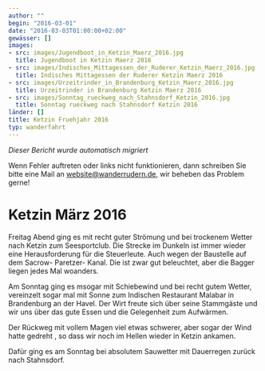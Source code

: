 ```yaml
---
author: ""
begin: "2016-03-01"
date: "2016-03-03T01:00:00+02:00"
gewässer: []
images:
- src: images/Jugendboot_in_Ketzin_Maerz_2016.jpg
  title: Jugendboot in Ketzin Maerz 2016
- src: images/Indisches_Mittagessen_der_Ruderer_Ketzin_Maerz_2016.jpg
  title: Indisches Mittagessen der Ruderer Ketzin Maerz 2016
- src: images/Urzeitrinder_in_Brandenburg_Ketzin_Maerz_2016.jpg
  title: Urzeitrinder in Brandenburg Ketzin Maerz 2016
- src: images/Sonntag_rueckweg_nach_Stahnsdorf_Ketzin_2016.jpg
  title: Sonntag rueckweg nach Stahnsdorf Ketzin 2016
länder: []
title: Ketzin Fruehjahr 2016
typ: wanderfahrt
---
```



*Dieser Bericht wurde automatisch migriert*

Wenn Fehler auftreten oder links nicht funktionieren, dann schreiben Sie bitte eine Mail an website@wanderrudern.de, wir beheben das Problem gerne!



# Ketzin März 2016


Freitag Abend ging es mit recht guter Strömung und bei trockenem Wetter nach Ketzin zum Seesportclub. Die Strecke im Dunkeln ist immer wieder eine Herausforderung für die Steuerleute. Auch wegen der Baustelle auf dem Sacrow- Paretzer- Kanal. Die ist zwar gut beleuchtet, aber die Bagger liegen jedes Mal woanders.

Am Sonntag ging es msogar mit Schiebewind und bei recht gutem Wetter, vereinzelt sogar mal mit Sonne zum Indischen Restaurant Malabar in Brandenburg an der Havel. Der Wirt freute sich über seine Stammgäste und wir uns über das gute Essen und die Gelegenheit zum Aufwärmen.

Der Rückweg mit vollem Magen viel etwas schwerer, aber sogar der Wind hatte gedreht , so dass wir noch im Hellen wieder in Ketzin ankamen.

Dafür ging es am Sonntag bei absolutem Sauwetter mit Dauerregen zurück nach Stahnsdorf.